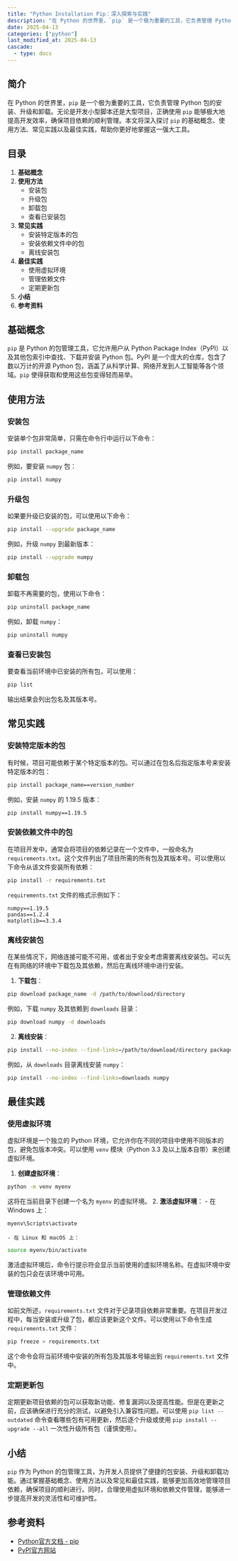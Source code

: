 ```yaml
---
title: "Python Installation Pip：深入探索与实践"
description: "在 Python 的世界里，`pip` 是一个极为重要的工具，它负责管理 Python 包的安装、升级和卸载。无论是开发小型脚本还是大型项目，正确使用 `pip` 能够极大地提高开发效率，确保项目依赖的顺利管理。本文将深入探讨 `pip` 的基础概念、使用方法、常见实践以及最佳实践，帮助你更好地掌握这一强大工具。"
date: 2025-04-13
categories: ["python"]
last_modified_at: 2025-04-13
cascade:
  - type: docs
---
```



## 简介
在 Python 的世界里，`pip` 是一个极为重要的工具，它负责管理 Python 包的安装、升级和卸载。无论是开发小型脚本还是大型项目，正确使用 `pip` 能够极大地提高开发效率，确保项目依赖的顺利管理。本文将深入探讨 `pip` 的基础概念、使用方法、常见实践以及最佳实践，帮助你更好地掌握这一强大工具。

<!-- more -->
## 目录
1. **基础概念**
2. **使用方法**
    - 安装包
    - 升级包
    - 卸载包
    - 查看已安装包
3. **常见实践**
    - 安装特定版本的包
    - 安装依赖文件中的包
    - 离线安装包
4. **最佳实践**
    - 使用虚拟环境
    - 管理依赖文件
    - 定期更新包
5. **小结**
6. **参考资料**

## 基础概念
`pip` 是 Python 的包管理工具，它允许用户从 Python Package Index（PyPI）以及其他包索引中查找、下载并安装 Python 包。PyPI 是一个庞大的仓库，包含了数以万计的开源 Python 包，涵盖了从科学计算、网络开发到人工智能等各个领域。`pip` 使得获取和使用这些包变得轻而易举。

## 使用方法

### 安装包
安装单个包非常简单，只需在命令行中运行以下命令：
```bash
pip install package_name
```
例如，要安装 `numpy` 包：
```bash
pip install numpy
```

### 升级包
如果要升级已安装的包，可以使用以下命令：
```bash
pip install --upgrade package_name
```
例如，升级 `numpy` 到最新版本：
```bash
pip install --upgrade numpy
```

### 卸载包
卸载不再需要的包，使用以下命令：
```bash
pip uninstall package_name
```
例如，卸载 `numpy`：
```bash
pip uninstall numpy
```

### 查看已安装包
要查看当前环境中已安装的所有包，可以使用：
```bash
pip list
```
输出结果会列出包名及其版本号。

## 常见实践

### 安装特定版本的包
有时候，项目可能依赖于某个特定版本的包。可以通过在包名后指定版本号来安装特定版本的包：
```bash
pip install package_name==version_number
```
例如，安装 `numpy` 的 1.19.5 版本：
```bash
pip install numpy==1.19.5
```

### 安装依赖文件中的包
在项目开发中，通常会将项目的依赖记录在一个文件中，一般命名为 `requirements.txt`。这个文件列出了项目所需的所有包及其版本号。可以使用以下命令从该文件安装所有依赖：
```bash
pip install -r requirements.txt
```
`requirements.txt` 文件的格式示例如下：
```
numpy==1.19.5
pandas==1.2.4
matplotlib==3.3.4
```

### 离线安装包
在某些情况下，网络连接可能不可用，或者出于安全考虑需要离线安装包。可以先在有网络的环境中下载包及其依赖，然后在离线环境中进行安装。
1. **下载包**：
```bash
pip download package_name -d /path/to/download/directory
```
例如，下载 `numpy` 及其依赖到 `downloads` 目录：
```bash
pip download numpy -d downloads
```
2. **离线安装**：
```bash
pip install --no-index --find-links=/path/to/download/directory package_name
```
例如，从 `downloads` 目录离线安装 `numpy`：
```bash
pip install --no-index --find-links=downloads numpy
```

## 最佳实践

### 使用虚拟环境
虚拟环境是一个独立的 Python 环境，它允许你在不同的项目中使用不同版本的包，避免包版本冲突。可以使用 `venv` 模块（Python 3.3 及以上版本自带）来创建虚拟环境。
1. **创建虚拟环境**：
```bash
python -m venv myenv
```
这将在当前目录下创建一个名为 `myenv` 的虚拟环境。
2. **激活虚拟环境**：
    - 在 Windows 上：
```bash
myenv\Scripts\activate
```
    - 在 Linux 和 macOS 上：
```bash
source myenv/bin/activate
```
激活虚拟环境后，命令行提示符会显示当前使用的虚拟环境名称。在虚拟环境中安装的包只会在该环境中可用。

### 管理依赖文件
如前文所述，`requirements.txt` 文件对于记录项目依赖非常重要。在项目开发过程中，每当安装或升级了包，都应该更新这个文件。可以使用以下命令生成 `requirements.txt` 文件：
```bash
pip freeze > requirements.txt
```
这个命令会将当前环境中安装的所有包及其版本号输出到 `requirements.txt` 文件中。

### 定期更新包
定期更新项目依赖的包可以获取新功能、修复漏洞以及提高性能。但是在更新之前，应该确保进行充分的测试，以避免引入兼容性问题。可以使用 `pip list --outdated` 命令查看哪些包有可用更新，然后逐个升级或使用 `pip install --upgrade --all` 一次性升级所有包（谨慎使用）。

## 小结
`pip` 作为 Python 的包管理工具，为开发人员提供了便捷的包安装、升级和卸载功能。通过掌握基础概念、使用方法以及常见和最佳实践，能够更加高效地管理项目依赖，确保项目的顺利进行。同时，合理使用虚拟环境和依赖文件管理，能够进一步提高开发的灵活性和可维护性。

## 参考资料
- [Python官方文档 - pip](https://pip.pypa.io/en/stable/)
- [PyPI官方网站](https://pypi.org/)